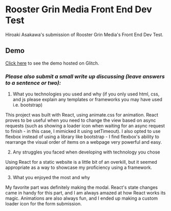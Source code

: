 # Rooster Grin Media Front End Dev Test

Hiroaki Asakawa's submission of Rooster Grin Media's Front End Dev Test. 

## Demo
[Click here](https://lift-igniter.glitch.me/) to see the demo hosted on Glitch.


### *Please also submit a small write up discussing (leave answers to a sentence or two):*

  1. What you technologies you used and why (if you only used html, css, and js please explain any templates or frameworks you may have used i.e. bootstrap)
  
  This project was built with React, using animate.css for animation. React proves to be useful when you need to change the view based on async requests (such as showing a loader icon when waiting for an async request to finish - in this case, I mimicked it using setTimeout).
  I also opted to use flexbox instead of using a library like bootstrap - I find flexbox's ability to rearrange the visual order of items on a webpage very powerful and easy. 

  2. Any struggles you faced when developing with technology you chose

  Using React for a static website is a little bit of an overkill, but it seemed appropriate as a way to showcase my proficiency using a framework.

  3. What you enjoyed the most and why

  My favorite part was definitely making the modal. React's state changes came in handy for this part, and I am always amazed at how React works its magic. 
  Animations are also always fun, and I ended up making a custom loader icon for the form submission. 

